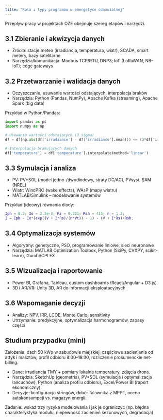 ```yaml
---
title: "Rola i typy programów w energetyce odnawialnej"
---
```


Przepływ pracy w projektach OZE obejmuje szereg etapów i narzędzi.

## 3.1 Zbieranie i akwizycja danych
- Źródła: stacje meteo (irradiancja, temperatura, wiatr), SCADA, smart metery, bazy satelitarne
- Narzędzia/komunikacja: Modbus TCP/RTU, DNP3; IoT (LoRaWAN, NB-IoT); edge gateways

## 3.2 Przetwarzanie i walidacja danych
- Oczyszczanie, usuwanie wartości odstających, interpolacja braków
- Narzędzia: Python (Pandas, NumPy), Apache Kafka (streaming), Apache Spark (big data)

Przykład w Python/Pandas:

```python
import pandas as pd
import numpy as np

# Usuwanie wartości odstających (3 sigma)
df = df[np.abs(df['irradiance'] - df['irradiance'].mean()) <= (3*df['irradiance'].std())]

# Interpolacja brakujących danych
df['temperature'] = df['temperature'].interpolate(method='linear')
```

## 3.3 Symulacja i analiza
- PV: PV*SOL (model jedno-/dwudiodowy, straty DC/AC), PVsyst, SAM (NREL)
- Wiatr: WindPRO (wake effects), WAsP (mapy wiatru)
- MATLAB/Simulink – modelowanie systemów

Przykład (ideowy) równania diody:

```matlab
Iph = 8.2; Io = 2.3e-8; Rs = 0.221; Rsh = 415; n = 1.3;
I = Iph - Io*(exp((V + I*Rs)/(n*Vt)) - 1) - (V + I*Rs)/Rsh;
```

## 3.4 Optymalizacja systemów
- Algorytmy: genetyczne, PSO, programowanie liniowe, sieci neuronowe
- Narzędzia: MATLAB Optimization Toolbox, Python (SciPy, CVXPY, scikit-learn), Gurobi/CPLEX

## 3.5 Wizualizacja i raportowanie
- Power BI, Grafana, Tableau, custom dashboards (React/Angular + D3.js)
- 3D i AR/VR: Unity 3D, AR do informacji eksploatacyjnych

## 3.6 Wspomaganie decyzji
- Analizy: NPV, IRR, LCOE, Monte Carlo, sensitivity
- Utrzymanie: predykcyjne, optymalizacja harmonogramów, zapasy części

## Studium przypadku (mini)

Założenia: dach 50 kWp w zabudowie miejskiej, częściowe zacienienia od attyk i masztów, profil odbioru 8:00–18:00, rozliczenie prosumenckie net-billing.

- Dane: irradiancja TMY + pomiary lokalne temperatury, zdjęcia drona.
- Narzędzia: SketchUp (geometria), PV*SOL (symulacja i optymalizacja łańcuchów), Python (analiza profilu odbioru), Excel/Power BI (raport ekonomiczny).
- Decyzje: konfiguracja stringów, dobór falownika z MPPT, ocena autokonsumpcji vs. magazyn energii.

Zadanie: wskaż trzy ryzyka modelowania i jak je ograniczyć (np. błędna charakterystyka modułu, niepewność zacienień sezonowych, degradacja).


